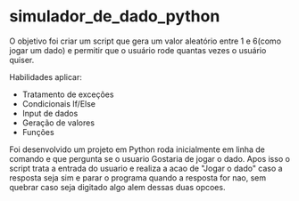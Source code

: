 # simulador_de_dado_python
O objetivo foi criar um script que gera um valor aleatório entre 1 e 6(como jogar um dado) e permitir que o usuário rode quantas vezes o usuário quiser.

Habilidades aplicar:

- Tratamento de exceções
- Condicionais If/Else
- Input de dados
- Geração de valores
- Funções

Foi desenvolvido um projeto em Python roda inicialmente em linha de comando e que pergunta se o usuario Gostaria de jogar o dado. Apos isso o script trata a entrada do usuario e realiza a acao de "Jogar o dado" caso a resposta seja sim e parar o programa quando a resposta for nao, sem quebrar caso seja digitado algo alem dessas duas opcoes.
